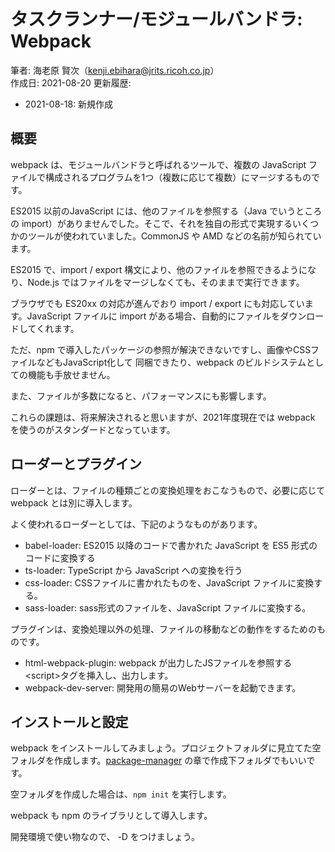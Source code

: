 # タスクランナー/モジュールバンドラ: Webpack

筆者: 海老原 賢次（kenji.ebihara@jrits.ricoh.co.jp）  
作成日: 2021-08-20
更新履歴:

- 2021-08-18: 新規作成

## 概要

webpack は、モジュールバンドラと呼ばれるツールで、複数の JavaScript ファイルで構成されるプログラムを1つ（複数に応じて複数）にマージするものです。

ES2015 以前のJavaScript には、他のファイルを参照する（Java でいうところの import）がありませんでした。そこで、それを独自の形式で実現するいくつかのツールが使われていました。CommonJS や AMD などの名前が知られています。

ES2015 で、import / export 構文により、他のファイルを参照できるようになり、Node.js ではファイルをマージしなくても、そのままで実行できます。

ブラウザでも ES20xx の対応が進んでおり import / export にも対応しています。JavaScript ファイルに import がある場合、自動的にファイルをダウンロードしてくれます。

ただ、npm で導入したパッケージの参照が解決できないですし、画像やCSSファイルなどもJavaScript化して 同梱できたり、webpack のビルドシステムとしての機能も手放せません。

また、ファイルが多数になると、パフォーマンスにも影響します。

これらの課題は、将来解決されると思いますが、2021年度現在では webpack を使うのがスタンダードとなっています。

## ローダーとプラグイン

ローダーとは、ファイルの種類ごとの変換処理をおこなうもので、必要に応じてwebpack とは別に導入します。

よく使われるローダーとしては、下記のようなものがあります。

- babel-loader: ES2015 以降のコードで書かれた JavaScript を ES5 形式のコードに変換する
- ts-loader: TypeScript から JavaScript への変換を行う
- css-loader: CSSファイルに書かれたものを、JavaScript ファイルに変換する。
- sass-loader: sass形式のファイルを、JavaScript ファイルに変換する。

プラグインは、変換処理以外の処理、ファイルの移動などの動作をするためのものです。

- html-webpack-plugin: webpack が出力したJSファイルを参照する&lt;script&gt;タグを挿入し、出力します。
- webpack-dev-server: 開発用の簡易のWebサーバーを起動できます。

## インストールと設定

webpack をインストールしてみましょう。プロジェクトフォルダに見立てた空フォルダを作成します。[package-manager](../02.package-manager/index.md) の章で作成下フォルダでもいいです。

空フォルダを作成した場合は、`npm init` を実行します。

webpack も npm のライブラリとして導入します。

開発環境で使い物なので、 -D をつけましょう。

